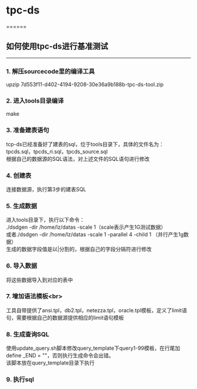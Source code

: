 # tpc-ds
======
## 如何使用tpc-ds进行基准测试
-------------------------
### 1. 解压sourcecode里的编译工具<br>
upzip 7d553f11-d402-4194-9208-30e36a9b188b-tpc-ds-tool.zip
### 2. 进入tools目录编译<br>
make
### 3. 准备建表语句<br>
tcp-ds已经准备好了建表的sql，位于tools目录下，具体的文件名为：<br>
tpcds.sql，tpcds_ri.sql，tpcds_source.sql<br>
根据自己的数据源的SQL语法，对上述文件的SQL语句进行修改
### 4. 创建表<br>
连接数据源，执行第3步的建表SQL
### 5. 生成数据
进入tools目录下，执行以下命令：<br>
./dsdgen -dir /home/lz/datas -scale 1（scale表示产生1G测试数据）<br>
或者./dsdgen -dir /home/lz/datas -scale 1 -parallel 4 -child 1 （并行产生1g数据）<br>
生成的数据字段值是以|分割的，根据自己的字段分隔符进行修改
### 6. 导入数据<br>
将这些数据导入到对应的表中
### 7. 增加语法模板\<br>
 工具自带提供了ansi.tpl，db2.tpl，netezza.tpl，oracle.tpl模板，定义了limit语句，需要根据自己的数据源提供相应的limit语句模板
### 8. 生成查询SQL<br>
使用update_query.sh脚本修改query_template下query1-99模板，在行尾加define _END = ""，否则执行生成命令会出错。<br>
该脚本放在query_template目录下执行
### 9. 执行sql




